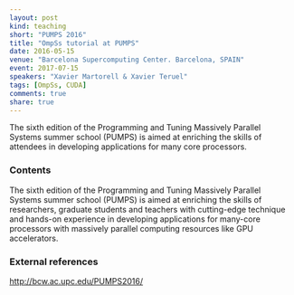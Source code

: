 ```yaml
---
layout: post
kind: teaching
short: "PUMPS 2016"
title: "OmpSs tutorial at PUMPS"
date: 2016-05-15
venue: "Barcelona Supercomputing Center. Barcelona, SPAIN"
event: 2017-07-15
speakers: "Xavier Martorell & Xavier Teruel"
tags: [OmpSs, CUDA]
comments: true
share: true
---
```


The sixth edition of the Programming and Tuning Massively Parallel Systems
summer school (PUMPS) is aimed at enriching the skills of attendees in
developing applications for many core processors.


### Contents

The sixth edition of the Programming and Tuning Massively Parallel Systems
summer school (PUMPS) is aimed at enriching the skills of researchers, graduate
students and teachers with cutting-edge technique and hands-on experience in
developing applications for many-core processors with massively parallel
computing resources like GPU accelerators.

### External references

<http://bcw.ac.upc.edu/PUMPS2016/>


